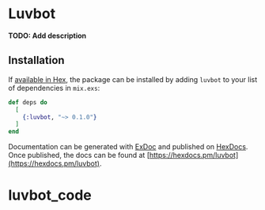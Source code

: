 # Luvbot

**TODO: Add description**

## Installation

If [available in Hex](https://hex.pm/docs/publish), the package can be installed
by adding `luvbot` to your list of dependencies in `mix.exs`:

```elixir
def deps do
  [
    {:luvbot, "~> 0.1.0"}
  ]
end
```

Documentation can be generated with [ExDoc](https://github.com/elixir-lang/ex_doc)
and published on [HexDocs](https://hexdocs.pm). Once published, the docs can
be found at [https://hexdocs.pm/luvbot](https://hexdocs.pm/luvbot).

# luvbot_code
